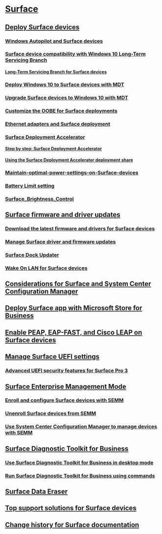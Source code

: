 # [Surface](index.md)
## [Deploy Surface devices](deploy.md)
### [Windows Autopilot and Surface devices](windows-autopilot-and-surface-devices.md)
### [Surface device compatibility with Windows 10 Long-Term Servicing Branch](surface-device-compatibility-with-windows-10-ltsc.md)
#### [Long-Term Servicing Branch for Surface devices](ltsb-for-surface.md)
### [Deploy Windows 10 to Surface devices with MDT](deploy-windows-10-to-surface-devices-with-mdt.md)
### [Upgrade Surface devices to Windows 10 with MDT](upgrade-surface-devices-to-windows-10-with-mdt.md)
### [Customize the OOBE for Surface deployments](customize-the-oobe-for-surface-deployments.md)
### [Ethernet adapters and Surface deployment](ethernet-adapters-and-surface-device-deployment.md)
### [Surface Deployment Accelerator](microsoft-surface-deployment-accelerator.md)
#### [Step by step: Surface Deployment Accelerator](step-by-step-surface-deployment-accelerator.md)
#### [Using the Surface Deployment Accelerator deployment share](using-the-sda-deployment-share.md)
### [Maintain-optimal-power-settings-on-Surface-devices](maintain-optimal-power-settings-on-Surface-devices.md)
### [Battery Limit setting](battery-limit.md)
### [Surface_Brightness_Control](microsoft-surface-brightness-control.md)
## [Surface firmware and driver updates](update.md)
### [Download the latest firmware and drivers for Surface devices](deploy-the-latest-firmware-and-drivers-for-surface-devices.md)
### [Manage Surface driver and firmware updates](manage-surface-pro-3-firmware-updates.md)
### [Surface Dock Updater](surface-dock-updater.md)
### [Wake On LAN for Surface devices](wake-on-lan-for-surface-devices.md)
## [Considerations for Surface and System Center Configuration Manager](considerations-for-surface-and-system-center-configuration-manager.md)
## [Deploy Surface app with Microsoft Store for Business](deploy-surface-app-with-windows-store-for-business.md)
## [Enable PEAP, EAP-FAST, and Cisco LEAP on Surface devices](enable-peap-eap-fast-and-cisco-leap-on-surface-devices.md)
## [Manage Surface UEFI settings](manage-surface-uefi-settings.md)
### [Advanced UEFI security features for Surface Pro 3](advanced-uefi-security-features-for-surface-pro-3.md)
## [Surface Enterprise Management Mode](surface-enterprise-management-mode.md)
### [Enroll and configure Surface devices with SEMM](enroll-and-configure-surface-devices-with-semm.md)
### [Unenroll Surface devices from SEMM](unenroll-surface-devices-from-semm.md)
### [Use System Center Configuration Manager to manage devices with SEMM](use-system-center-configuration-manager-to-manage-devices-with-semm.md)
## [Surface Diagnostic Toolkit for Business](surface-diagnostic-toolkit-business.md)
### [Use Surface Diagnostic Toolkit for Business in desktop mode](surface-diagnostic-toolkit-desktop-mode.md)
### [Run Surface Diagnostic Toolkit for Business using commands](surface-diagnostic-toolkit-command-line.md)
## [Surface Data Eraser](microsoft-surface-data-eraser.md)
## [Top support solutions for Surface devices](support-solutions-surface.md)
## [Change history for Surface documentation](change-history-for-surface.md)


